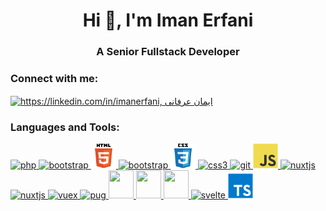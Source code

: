 <h1 align="center">Hi 👋, I'm Iman Erfani</h1>
<h3 align="center">A Senior Fullstack Developer</h3>

<h3 align="left">Connect with me:</h3>
  <p align="left">
<a href="https://ir.linkedin.com/in/imanerfani-1a2b3580" target="blank">
  <img align="center" src="https://raw.githubusercontent.com/rahuldkjain/github-profile-readme-generator/master/src/images/icons/Social/linked-in-alt.svg" alt="https://linkedin.com/in/imanerfani, ایمان عرفانی" height="30" width="40" />
</a>

<h3 align="left">Languages and Tools:</h3>

<a href="https://www.php.net/" target="_blank" rel="noreferrer"> 
  <img src="https://www.php.net/images/logos/php-logo-white.svg" alt="php" width="40" height="40"/> 
</a>

<a href="https://laravel.com" target="_blank" rel="noreferrer"> 
  <img src="https://laravel.com/img/logomark.min.svg" alt="bootstrap" width="40" height="40"/> 
</a>
<a href="https://www.w3.org/html/" target="_blank" rel="noreferrer"> 
  <img src="https://raw.githubusercontent.com/devicons/devicon/master/icons/html5/html5-original-wordmark.svg" alt="html5" width="40" height="40"/> 
</a> 
<a href="https://getbootstrap.com" target="_blank" rel="noreferrer"> 
  <img src="https://getbootstrap.com/docs/5.3/assets/brand/bootstrap-logo-shadow.png" alt="bootstrap" width="40" height="40"/> 
</a> 
<a href="https://www.w3schools.com/css/" target="_blank" rel="noreferrer"> 
  <img src="https://raw.githubusercontent.com/devicons/devicon/master/icons/css3/css3-original-wordmark.svg" alt="css3" width="40" height="40"/> 
</a> 
<a href="https://tailwindcss.com/" target="_blank" rel="noreferrer"> 
  <img src="https://encrypted-tbn0.gstatic.com/images?q=tbn:ANd9GcQeOyQQVKu5czN5WQOgXNbdYbYwvual3lNAiA&s" alt="css3" width="70" height="35"/> 
</a> 
<a href="https://git-scm.com/" target="_blank" rel="noreferrer">
  <img src="https://www.vectorlogo.zone/logos/git-scm/git-scm-icon.svg" alt="git" width="40" height="40"/> 
</a> 

<a href="https://developer.mozilla.org/en-US/docs/Web/JavaScript" target="_blank" rel="noreferrer"> 
  <img src="https://raw.githubusercontent.com/devicons/devicon/master/icons/javascript/javascript-original.svg" alt="javascript" width="40" height="40"/> 
</a> 
<a href="https://nuxtjs.org/" target="_blank" rel="noreferrer"> 
  <img src="https://www.vectorlogo.zone/logos/nuxtjs/nuxtjs-icon.svg" alt="nuxtjs" width="40" height="40"/> 
</a> 
<a href="https://pinia.vuejs.org/" target="_blank" rel="noreferrer"> 
  <img src="https://pinia.vuejs.org/logo.svg" alt="nuxtjs" width="40" height="40"/> 
</a> 
<a href="https://vuex.vuejs.org/" target="_blank" rel="noreferrer"> 
  <img src="https://user-images.githubusercontent.com/7110136/29002857-9e802f08-7ab4-11e7-9c31-604b5d0d0c19.png" title="Vuex" alt="vuex" width="40" height="40"/> 
</a> 
<a href="https://pugjs.org" target="_blank" rel="noreferrer"> 
  <img src="https://cdn.worldvectorlogo.com/logos/pug.svg" alt="pug" width="40" height="40"/> 
</a> 
<a href="https://vuejs.org/" target="_blank" rel="noreferrer"> 
  <img src="https://v2.vuejs.org/images/logo.svg" width="40" height="45"/> 
</a> 
<a href="https://react.dev/" target="_blank" rel="noreferrer"> 
  <img src="https://upload.wikimedia.org/wikipedia/commons/thumb/a/a7/React-icon.svg/512px-React-icon.svg.png" width="40" height="45"/> 
</a> 
<a href="https://nextjs.org/" target="_blank" rel="noreferrer"> 
  <img src="https://www.rlogical.com/wp-content/uploads/2023/03/Rlogical-Blog-Images-thumbnail.webp" width="40" height="45"/> 
</a> 
<a href="https://svelte.dev" target="_blank" rel="noreferrer"> 
  <img src="https://upload.wikimedia.org/wikipedia/commons/1/1b/Svelte_Logo.svg" alt="svelte" width="40" height="40"/> 
</a> 
<a href="https://www.typescriptlang.org/" target="_blank" rel="noreferrer"> 
  <img src="https://raw.githubusercontent.com/devicons/devicon/master/icons/typescript/typescript-original.svg" alt="typescript" width="40" height="40"/> 
</a>
